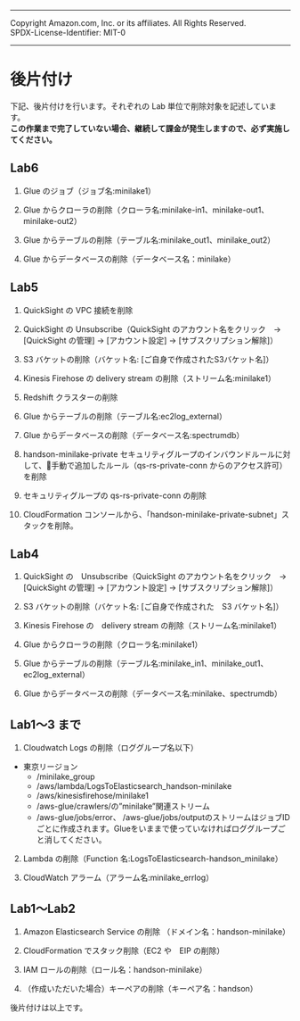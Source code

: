 ------------------------------------------------------------------------------------
Copyright <first-edit-year> Amazon.com, Inc. or its affiliates. All Rights Reserved.  
SPDX-License-Identifier: MIT-0

------------------------------------------------------------------------------------


# 後片付け

下記、後片付けを行います。それぞれの Lab 単位で削除対象を記述しています。    
**この作業まで完了していない場合、継続して課金が発生しますので、必ず実施してください。**

## Lab6

1. Glue のジョブ（ジョブ名:minilake1）  

2. Glue からクローラの削除（クローラ名:minilake-in1、minilake-out1、minilake-out2）  

3. Glue からテーブルの削除（テーブル名:minilake\_out1、minilake\_out2）  

4. Glue からデータベースの削除（データベース名：minilake）  


## Lab5

1. QuickSight の VPC 接続を削除

2. QuickSight の Unsubscribe（QuickSight のアカウント名をクリック　→ [QuickSight の管理] → [アカウント設定] → [サブスクリプション解除]）

3. S3 バケットの削除（バケット名: [ご自身で作成されたS3バケット名]）

4. Kinesis Firehose の delivery stream の削除（ストリーム名:minilake1）

5. Redshift クラスターの削除

6. Glue からテーブルの削除（テーブル名:ec2log_external）

7. Glue からデータベースの削除（データベース名:spectrumdb）

8. handson-minilake-private セキュリティグループのインバウンドルールに対して、手動で追加したルール（qs-rs-private-conn からのアクセス許可）を削除

9. セキュリティグループの qs-rs-private-conn の削除

10. CloudFormation コンソールから、「handson-minilake-private-subnet」スタックを削除。


## Lab4

 1. QuickSight の　Unsubscribe（QuickSight のアカウント名をクリック　→ [QuickSight の管理] → [アカウント設定] → [サブスクリプション解除]）

 2. S3 バケットの削除（バケット名: [ご自身で作成された　S3 バケット名]）

 3. Kinesis Firehose の　delivery stream の削除（ストリーム名:minilake1）

 4. Glue からクローラの削除（クローラ名:minilake1）

 5. Glue からテーブルの削除（テーブル名:minilake\_in1、minilake\_out1、ec2log\_external）

 6. Glue からデータベースの削除（データベース名:minilake、spectrumdb）


## Lab1〜3 まで

 1. Cloudwatch Logs の削除（ロググループ名以下）  
  - 東京リージョン
      - /minilake_group  
      - /aws/lambda/LogsToElasticsearch_handson-minilake
      - /aws/kinesisfirehose/minilake1
      - /aws-glue/crawlers/の”minilake”関連ストリーム
      - /aws-glue/jobs/error、 /aws-glue/jobs/outputのストリームはジョブIDごとに作成されます。Glueをいままで使っていなければロググループごと消してください。

 2. Lambda の削除（Function 名:LogsToElasticsearch-handson_minilake）

 3. CloudWatch アラーム（アラーム名:minilake_errlog）

## Lab1〜Lab2

 1. Amazon Elasticsearch Service の削除 （ドメイン名：handson-minilake）

 2. CloudFormation でスタック削除（EC2 や　EIP の削除）

 3. IAM ロールの削除（ロール名：handson-minilake）
 
 4. （作成いただいた場合）キーペアの削除（キーペア名：handson）

後片付けは以上です。

